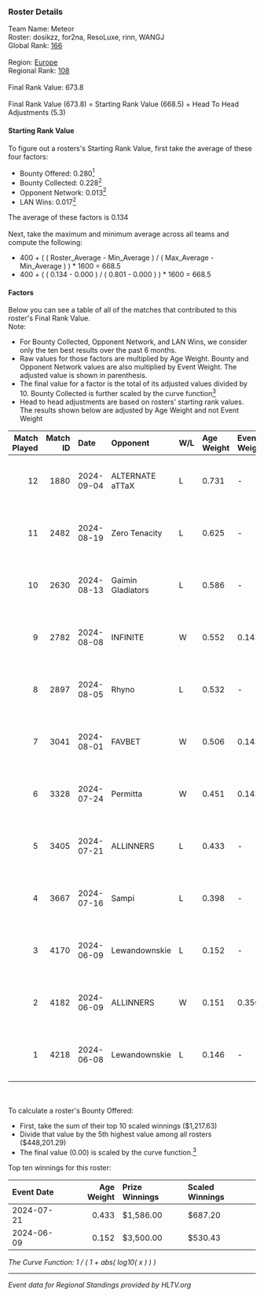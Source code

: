 ### Roster Details<br />
Team Name: Meteor<br />
Roster: dosikzz, for2na, ResoLuxe, rinn, WANGJ<br />
Global Rank: [166](../../standings_global_2024_11_13.md)<br />
<br />
Region: [Europe]( ../../standings_europe_2024_11_13.md)<br />
Regional Rank: [108]( ../../standings_europe_2024_11_13.md)<br />
<br />
Final Rank Value:  673.8<br />
<br />
Final Rank Value (673.8) = Starting Rank Value (668.5) + Head To Head Adjustments (5.3)<br />

#### Starting Rank Value<br />
To figure out a rosters's Starting Rank Value, first take the average of these four factors:<br />
- Bounty Offered: 0.280[<sup>1</sup>](#table2)
- Bounty Collected: 0.228[<sup>2</sup>](#table1)
- Opponent Network: 0.013[<sup>2</sup>](#table1)
- LAN Wins: 0.017[<sup>2</sup>](#table1)

The average of these factors is 0.134<br />
<br />
Next, take the maximum and minimum average across all teams and compute the following:<br />
- 400 + ( ( Roster_Average - Min_Average ) / ( Max_Average - Min_Average ) ) * 1600 = 668.5
- 400 + ( ( 0.134 - 0.000 ) / ( 0.801 - 0.000 ) ) * 1600 = 668.5


#### Factors<br />
Below you can see a table of all of the matches that contributed to this roster's Final Rank Value.<br />
Note:<br />

- For Bounty Collected, Opponent Network, and LAN Wins, we consider only the ten best results over the past 6 months.
- Raw values for those factors are multiplied by Age Weight. Bounty and Opponent Network values are also multiplied by Event Weight. The adjusted value is shown in parenthesis.
- The final value for a factor is the total of its adjusted values divided by 10. Bounty Collected is further scaled by the curve function[<sup>3</sup>](#curveFunction)
- Head to head adjustments are based on rosters' starting rank values. The results shown below are adjusted by Age Weight and not Event Weight
<span id="table1"></span><br />


| Match Played | Match ID | Date       | Opponent          | W/L | Age Weight | Event Weight | Bounty Collected | Opponent Network | LAN Wins  | H2H Adj. | Roster                                     |
| -: | -: | :- | :- | :- | :- | :- | :- | :- | :- | -: | :- |
|           12 |     1880 | 2024-09-04 | ALTERNATE aTTaX   | L   | 0.731      | -            | -                | -                | -         |    -4.01 | dosikzz, for2na, ResoLuxe, rinn, WANGJ     |
|           11 |     2482 | 2024-08-19 | Zero Tenacity     | L   | 0.625      | -            | -                | -                | -         |    -2.89 | dosikzz, for2na, ResoLuxe, rinn, WANGJ     |
|           10 |     2630 | 2024-08-13 | Gaimin Gladiators | L   | 0.586      | -            | -                | -                | -         |    -4.45 | dosikzz, for2na, ResoLuxe, rinn, WANGJ     |
|            9 |     2782 | 2024-08-08 | INFINITE          | W   | 0.552      | 0.143        | 0.000 (0.000)    | 0.064 (0.005)    | 0 (0.000) |     5.51 | dosikzz, for2na, ResoLuxe, rinn, WANGJ     |
|            8 |     2897 | 2024-08-05 | Rhyno             | L   | 0.532      | -            | -                | -                | -         |    -4.46 | dosikzz, for2na, ResoLuxe, rinn, WANGJ     |
|            7 |     3041 | 2024-08-01 | FAVBET            | W   | 0.506      | 0.143        | 0.029 (0.002)    | 0.787 (0.057)    | 0 (0.000) |    12.74 | dosikzz, for2na, ResoLuxe, rinn, WANGJ     |
|            6 |     3328 | 2024-07-24 | Permitta          | W   | 0.451      | 0.143        | 0.030 (0.002)    | 1.000 (0.064)    | 0 (0.000) |    13.49 | dosikzz, for2na, ResoLuxe, rinn, WANGJ     |
|            5 |     3405 | 2024-07-21 | ALLINNERS         | L   | 0.433      | -            | -                | -                | -         |    -6.83 | dosikzz, F0R3VER, for2na, OxygeN, rinn     |
|            4 |     3667 | 2024-07-16 | Sampi             | L   | 0.398      | -            | -                | -                | -         |    -1.88 | dosikzz, for2na, ResoLuxe, rinn, WANGJ     |
|            3 |     4170 | 2024-06-09 | Lewandownskie     | L   | 0.152      | -            | -                | -                | -         |    -1.97 | dosikzz, dukefissura, for2na, OxygeN, rinn |
|            2 |     4182 | 2024-06-09 | ALLINNERS         | W   | 0.151      | 0.350        | 0.001 (0.000)    | 0.005 (0.000)    | 1 (0.151) |     1.99 | dosikzz, dukefissura, for2na, OxygeN, rinn |
|            1 |     4218 | 2024-06-08 | Lewandownskie     | L   | 0.146      | -            | -                | -                | -         |    -1.91 | dosikzz, dukefissura, for2na, OxygeN, rinn |

<br />
<span id="table2"></span><br />
To calculate a roster's Bounty Offered:<br />

- First, take the sum of their top 10 scaled winnings ($1,217.63)
- Divide that value by the 5th highest value among all rosters ($448,201.29)
- The final value (0.00) is scaled by the curve function.[<sup>3</sup>](#curveFunction)

Top ten winnings for this roster:<br />

| Event Date | Age Weight | Prize Winnings | Scaled Winnings |
| :- | -: | :- | :- |
| 2024-07-21 |      0.433 | $1,586.00      | $687.20         |
| 2024-06-09 |      0.152 | $3,500.00      | $530.43         |


<span id="curveFunction"></span>_The Curve Function: 1 / ( 1 + abs( log10( x ) ) )_<br />

---
_Event data for Regional Standings provided by HLTV.org_<br />
